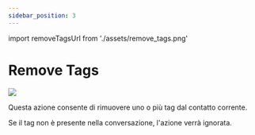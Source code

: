 ```yaml
---
sidebar_position: 3
---
```


import removeTagsUrl from './assets/remove_tags.png'

# Remove Tags
<img src={removeTagsUrl} width={180} />

Questa azione consente di rimuovere uno o più tag dal contatto corrente.

Se il tag non è presente nella conversazione, l'azione verrà ignorata.